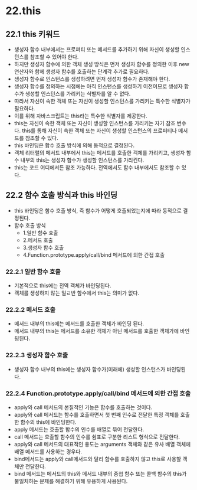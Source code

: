 # 22.this

## 22.1 this 키워드
- 생성자 함수 내부에서는 프로퍼티 또는 메서드를 추가하기 위해 자신이 생성할 인스턴스를 참조할 수 있어야 한다.
- 하지만 생성자 함수에 의한 객체 생성 방식은 먼저 생성자 함수를 정의한 이후 new 연산자와 함께 생성자 함수를 호출하는 단계각 추가로 필요하다.
- 생성자 함수로 인스턴스를 생성하려면 먼저 생성자 함수가 존재해야 한다.
- 생성자 함수를 정의하는 시점에는 아직 인스턴스를 생성하기 이전이므로 생성자 함수가 생성할 인스턴스를 가리키는 식별자를 알 수 없다.
- 따라서 자신이 속한 객체 또는 자신이 생성할 인스턴스를 가리키는 특수한 식별자가 필요하다.
- 이를 위해 자바스크립트는 this라는 특수한 식별자를 제공한다.
- this는 자신이 속한 객체 또는 자신이 생성할 인스턴스를 가리키는 자기 참조 변수다. this를 통해 자신이 속한 객체 또는 자신이 생성할 인스턴스의 프로퍼티나 메서드를 참조할 수 있다.
- this 바인딩은 함수 호출 방식에 의해 동적으로 결정된다.
- 객체 리터럴의 메서드 내부에서 this는 메서드를 호출한 객체를 가리키고, 생성자 함수 내부의 this는 생성자 함수가 생성할 인스턴스를 가리킨다.
- this는 코드 어디에서든 참조 가능하다. 전역에서도 함수 내부에서도 참조할 수 있다.


## 22.2 함수 호출 방식과 this 바인딩
- this 바인딩은 함수 호출 방식, 즉 함수가 어떻게 호출되었는지에 따라 동적으로 결정된다.
- 함수 호출 방식
  - 1.일반 함수 호출
  - 2.메서드 호출
  - 3.생성자 함수 호출
  - 4.Function.prototype.apply/call/bind 메서드에 의한 간접 호출

### 22.2.1 일반 함수 호출
- 기본적으로 this에는 전역 객체가 바인딩된다.
- 객체를 생성하지 않는 일ㄹ반 함수에서 this는 의미가 없다.
### 22.2.2 메서드 호출
- 메서드 내부의 this에는 메서드를 호출한 객체가 바인딩 된다.
- 메서드 내부의 this는 메서드를 소유한 객체가 아닌 메서드를 호출한 객체가에 바인됭된다.
### 22.2.3 생성자 함수 호출
- 생성자 함수 내부의 this에는 생성자 함수가(미래에) 생성할 인스턴스가 바인딩된다.
### 22.2.4 Function.prototype.apply/call/bind 메서드에 의한 간접 호출
- apply와 call 메서드의 본질적인 기능은 함수를 호출하는 것이다.
- apply와 call 메서드는 함수를 호출하면서 첫 번째 인수로 전달한 특정 객체를 호출한 함수의 this에 바인딩한다.
- apply 메서드는 호출할 함수의 인수를 배열로 묶어 전달한다.
- call 메서드는 호출할 함수의 인수를 쉼표로 구분한 리스트 형식으로 전달한다.
- apply와 call 메서드의 대표적인 용도는 arguments 객체와 같은 유사 배열 객체에 배열 메서드를 사용하는 경우다.
- bind메서드는 apply와 call메서드와 달리 함수를 호출하지 않고 this로 사용할 객체만 전달한다.
- bind 메서드는 메서드의 this와 메서드 내부의 중첩 함수 또는 콜백 함수의 this가 불일치하는 문제를 해결하기 위해 유용하게 사용된다.
